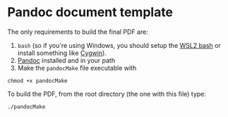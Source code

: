 # Pandoc document template

The only requirements to build the final PDF are:
1. `bash` (so if you're using Windows, you should setup the [WSL2 bash](https://itsfoss.com/install-bash-on-windows/) or install something like [Cygwin](https://www.cygwin.com/)).
1. [Pandoc](https://pandoc.org/installing.html) installed and in your path
1. Make the `pandocMake` file executable with

```code
chmod +x pandocMake
```

To build the PDF, from the root directory (the one with this file) type:

```code
./pandocMake
```
